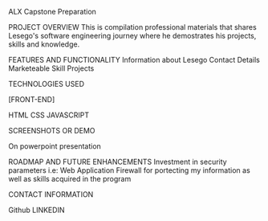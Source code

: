 ALX Capstone Preparation


PROJECT OVERVIEW
This is compilation professional materials that shares Lesego's software engineering journey where he demostrates his projects, skills and knowledge.

FEATURES AND FUNCTIONALITY
Information about Lesego
Contact Details
Marketeable Skill
Projects

TECHNOLOGIES USED

[FRONT-END]

HTML
CSS
JAVASCRIPT


SCREENSHOTS OR DEMO

On powerpoint presentation

ROADMAP AND FUTURE ENHANCEMENTS
Investment in security parameters i.e: Web Application Firewall for portecting my information as well as skills acquired in the program 

CONTACT INFORMATION

Github
LINKEDIN
